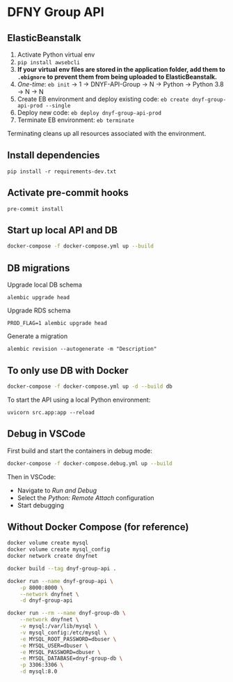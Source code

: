 # DFNY Group API

## ElasticBeanstalk

1. Activate Python virtual env
2. `pip install awsebcli`
3. **If your virtual env files are stored in the application folder, add them to `.ebignore` to prevent them from being uploaded to ElasticBeanstalk.**
4. *One-time*: `eb init` -> 1 -> DNYF-API-Group -> N -> Python -> Python 3.8 -> N -> N
5. Create EB environment and deploy existing code: `eb create dnyf-group-api-prod --single`
6. Deploy new code: `eb deploy dnyf-group-api-prod`
7. Terminate EB environment: `eb terminate`

Terminating cleans up all resources associated with the environment.

## Install dependencies

```
pip install -r requirements-dev.txt
```

## Activate pre-commit hooks

```
pre-commit install
```

## Start up local API and DB

```bash
docker-compose -f docker-compose.yml up --build
```

## DB migrations

Upgrade local DB schema

```
alembic upgrade head
```

Upgrade RDS schema

```
PROD_FLAG=1 alembic upgrade head
```

Generate a migration

```
alembic revision --autogenerate -m "Description"
```

## To only use DB with Docker

```bash
docker-compose -f docker-compose.yml up -d --build db
```

To start the API using a local Python environment:

```
uvicorn src.app:app --reload
```

## Debug in VSCode

First build and start the containers in debug mode:

```bash
docker-compose -f docker-compose.debug.yml up --build
```

Then in VSCode:
- Navigate to *Run and Debug*
- Select the *Python: Remote Attach* configuration
- Start debugging

## Without Docker Compose (for reference)

```bash
docker volume create mysql
docker volume create mysql_config
docker network create dnyfnet
```

```bash
docker build --tag dnyf-group-api .
```

```bash
docker run --name dnyf-group-api \
    -p 8000:8000 \
    --network dnyfnet \
    -d dnyf-group-api
```

```bash
docker run --rm --name dnyf-group-db \
    --network dnyfnet \
    -v mysql:/var/lib/mysql \
    -v mysql_config:/etc/mysql \
    -e MYSQL_ROOT_PASSWORD=dbuser \
    -e MYSQL_USER=dbuser \
    -e MYSQL_PASSWORD=dbuser \
    -e MYSQL_DATABASE=dnyf-group-db \
    -p 3306:3306 \
    -d mysql:8.0
```
